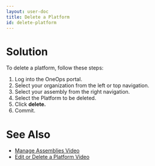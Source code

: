 ```yaml
---
layout: user-doc
title: Delete a Platform
id: delete-platform
---
```


# Solution

To delete a platform, follow these steps:


1. Log into the OneOps portal.
2. Select your organization from the left or top navigation.
3. Select your assembly from the right navigation.
4. Select the Platform to be deleted.
5. Click **delete.**
5. Commit.

# See Also


* <a href="/user/howto/manage-assemblies.html">Manage Assemblies Video</a>
* <a href="/user/howto/edit-a-platform.html">Edit or Delete a Platform Video</a>
